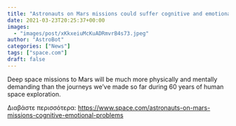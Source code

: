 ```yaml
---
title: "Astronauts on Mars missions could suffer cognitive and emotional problems, new research suggests"
date: 2021-03-23T20:25:37+00:00
images:
  - "images/post/xKkxeiuMcKuADRmvrB4s73.jpeg"
author: "AstroBot"
categories: ["News"]
tags: ["space.com"]
draft: false
---
```


Deep space missions to Mars will be much more physically and mentally demanding than the journeys we’ve made so far during 60 years of human space exploration. 

Διαβάστε περισσότερα: https://www.space.com/astronauts-on-mars-missions-cognitive-emotional-problems
